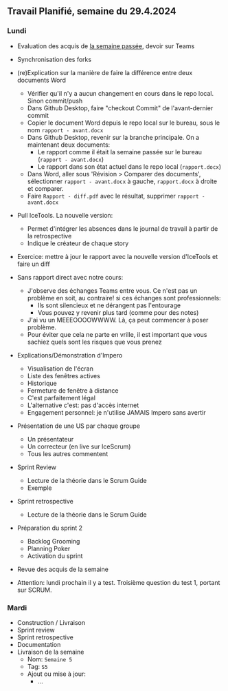 ## Travail Planifié, semaine du 29.4.2024

### Lundi 

- Evaluation des acquis de [la semaine passée](2024-17.md), devoir sur Teams
- Synchronisation des forks
- (re)Explication sur la manière de faire la différence entre deux documents Word
  - Vérifier qu'il n'y a aucun changement en cours dans le repo local. Sinon commit/push
  - Dans Github Desktop, faire "checkout Commit" de l'avant-dernier commit
  - Copier le document Word depuis le repo local sur le bureau, sous le nom `rapport - avant.docx`
  - Dans Github Desktop, revenir sur la branche principale. On a maintenant deux documents:
    - Le rapport comme il était la semaine passée sur le bureau (`rapport - avant.docx`)
    - Le rapport dans son état actuel dans le repo local (`rapport.docx`)
  - Dans Word, aller sous 'Révision > Comparer des documents', sélectionner `rapport - avant.docx` à gauche, `rapport.docx` à droite et comparer.
  - Faire `Rapport - diff.pdf` avec le résultat, supprimer `rapport - avant.docx`
- Pull IceTools. La nouvelle version:
  - Permet d'intégrer les absences dans le journal de travail à partir de la retrospective
  - Indique le créateur de chaque story
- Exercice: mettre à jour le rapport avec la nouvelle version d'IceTools et faire un diff

- Sans rapport direct avec notre cours: 
  - J'observe des échanges Teams entre vous. Ce n'est pas un problème en soit, au contraire! si ces échanges sont professionnels:
    - Ils sont silencieux et ne dérangent pas l'entourage
    - Vous pouvez y revenir plus tard (comme pour des notes)
  - J'ai vu un MEEEOOOOWWWW. Là, ça peut commencer à poser problème.
  - Pour éviter que cela ne parte en vrille, il est important que vous sachiez quels sont les risques que vous prenez
- Explications/Démonstration d'Impero
  - Visualisation de l'écran
  - Liste des fenêtres actives
  - Historique
  - Fermeture de fenêtre à distance
  - C'est parfaitement légal
  - L'alternative c'est: pas d'accès internet
  - Engagement personnel: je n'utilise JAMAIS Impero sans avertir

- Présentation de une US par chaque groupe
  - Un présentateur
  - Un correcteur (en live sur IceScrum)
  - Tous les autres commentent

- Sprint Review
  - Lecture de la théorie dans le Scrum Guide
  - Exemple
- Sprint retrospective
  - Lecture de la théorie dans le Scrum Guide
- Préparation du sprint 2
  - Backlog Grooming
  - Planning Poker
  - Activation du sprint
- Revue des acquis de la semaine
- Attention: lundi prochain il y a test. Troisième question du test 1, portant sur SCRUM.

### Mardi 

- Construction / Livraison
- Sprint review
- Sprint retrospective
- Documentation
- Livraison de la semaine
  - Nom: `Semaine 5` 
  - Tag: `S5` 
  - Ajout ou mise à jour:
    - ...

